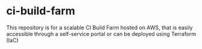 # ci-build-farm
This repository is for a scalable CI Build Farm hosted on AWS, that is easily accessible through a self-service portal or can be deployed using Terraform (IaC)
